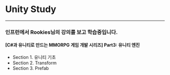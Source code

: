 # Unity Study
***
### 인프런에서 Rookies님의 강의를 보고 학습중입니다.
#### [C#과 유니티로 만드는 MMORPG 게임 개발 시리즈] Part3: 유니티 엔진
- Section 1. 유니티 기초
- Section 2. Transform
- Section 3. Prefab
